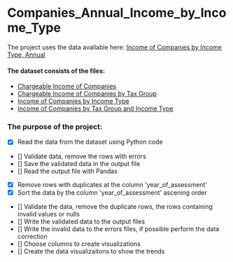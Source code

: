 # Companies_Annual_Income_by_Income_Type

The project uses the data available here: [Income of Companies by Income Type, Annual](https://data.gov.sg/dataset/income-of-companies-by-income-type-annual?resource_id=3b64eaf4-78d7-4312-8167-1a423b83d0db)

#### The dataset consists of the files:
- [Chargeable Income of Companies](https://data.gov.sg/dataset/income-of-companies-by-income-type-annual?resource_id=3b64eaf4-78d7-4312-8167-1a423b83d0db)
- [Chargeable Income of Companies by Tax Group](https://data.gov.sg/dataset/income-of-companies-by-income-type-annual?resource_id=ec8ed20b-707f-41a6-80d0-1f2be8025261)
- [Income of Companies by Income Type](https://data.gov.sg/dataset/income-of-companies-by-income-type-annual?resource_id=83b36d2e-6d2a-47d0-8042-415db84442e9)
- [Income of Companies by Tax Group and Income Type](https://data.gov.sg/dataset/income-of-companies-by-income-type-annual?resource_id=be33c464-7566-402d-87e2-07ccf07c251d)

### The purpose of the project:
- [x] Read the data from the dataset using Python code
- [] Validate data, remove the rows with errors
- [] Save the validated data in the output file
- [] Read the output file with Pandas
- [x] Remove rows with duplicates at the column 'year_of_assessment'
- [x] Sort the data by the column 'year_of_assessment' ascening order 
- [] Validate the data, remove the duplicate rows, the rows containing invalid values or nulls
- [] Write the validated data to the output files
- [] Write the invalid data to the errors files, if possible perform the data correction
- [] Choose columns to create visualizations
- [] Create the data visualizaitons to show the trends
